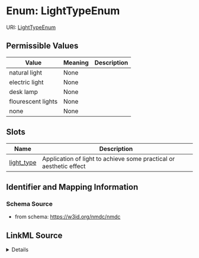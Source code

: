 # Enum: LightTypeEnum



URI: [LightTypeEnum](LightTypeEnum.md)

## Permissible Values

| Value | Meaning | Description |
| --- | --- | --- |
| natural light | None |  |
| electric light | None |  |
| desk lamp | None |  |
| flourescent lights | None |  |
| none | None |  |




## Slots

| Name | Description |
| ---  | --- |
| [light_type](light_type.md) | Application of light to achieve some practical or aesthetic effect |






## Identifier and Mapping Information







### Schema Source


* from schema: https://w3id.org/nmdc/nmdc




## LinkML Source

<details>
```yaml
name: light_type_enum
from_schema: https://w3id.org/nmdc/nmdc
rank: 1000
permissible_values:
  natural light:
    text: natural light
  electric light:
    text: electric light
  desk lamp:
    text: desk lamp
  flourescent lights:
    text: flourescent lights
  none:
    text: none

```
</details>